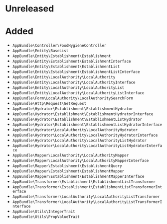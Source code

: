 
Unreleased 
===

Added
==

- `AppBundle\Controller\FoodHygieneController`     
- `AppBundle\Entity\BaseList`
- `AppBundle\Entity\Establishment\Establishment`    
- `AppBundle\Entity\Establishment\EstablishmentInterface`
- `AppBundle\Entity\Establishment\EstablishmentList`
- `AppBundle\Entity\Establishment\EstablishmentListInterface`
- `AppBundle\Entity\LocalAuthority\LocalAuthority`    
- `AppBundle\Entity\LocalAuthority\LocalAuthorityInterface`
- `AppBundle\Entity\LocalAuthority\LocalAuthorityList`
- `AppBundle\Entity\LocalAuthority\LocalAuthorityListInterface`
- `AppBundle\Form\LocalAuthority\LocalAuthoritySearchForm`
- `AppBundle\Http\Request\GetRequest`
- `AppBundle\Hydrator\Establishment\EstablishmentHydrator`
- `AppBundle\Hydrator\Establishment\EstablishmentHydratorInterface`
- `AppBundle\Hydrator\Establishment\EstablishmentListHydrator`
- `AppBundle\Hydrator\Establishment\EstablishmentListHydratorInterface`
- `AppBundle\Hydrator\LocalAuthority\LocalAuthorityHydrator`
- `AppBundle\Hydrator\LocalAuthority\LocalAuthorityHydratorInterface`
- `AppBundle\Hydrator\LocalAuthority\LocalAuthorityListHydrator`
- `AppBundle\Hydrator\LocalAuthority\LocalAuthorityListHydratorInterface`
- `AppBundle\Mapper\LocalAuthority\LocalAuthorityMapper`
- `AppBundle\Mapper\LocalAuthority\LocalAuthorityMapperInterface`
- `AppBundle\Mapper\Establishment\EstablishmentQuery`
- `AppBundle\Mapper\Establishment\EstablishmentMapper`
- `AppBundle\Mapper\Establishment\EstablishmentMapperInterface`
- `AppBundle\Transformer\Establishment\EstablishmentListTransformer`
- `AppBundle\Transformer\Establishment\EstablishmentListTransformerInterface`
- `AppBundle\Transformer\LocalAuthority\LocalAuthorityListTransformer`
- `AppBundle\Transformer\LocalAuthority\LocalAuthorityListTransformerInterface`
- `AppBundle\Utils\IntegerTrait`
- `AppBundle\Utils\PropValueTrait`
